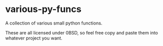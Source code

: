 # various-py-funcs
A collection of various small python functions.

These are all licensed under 0BSD, so feel free copy and paste them into whatever project you want.
